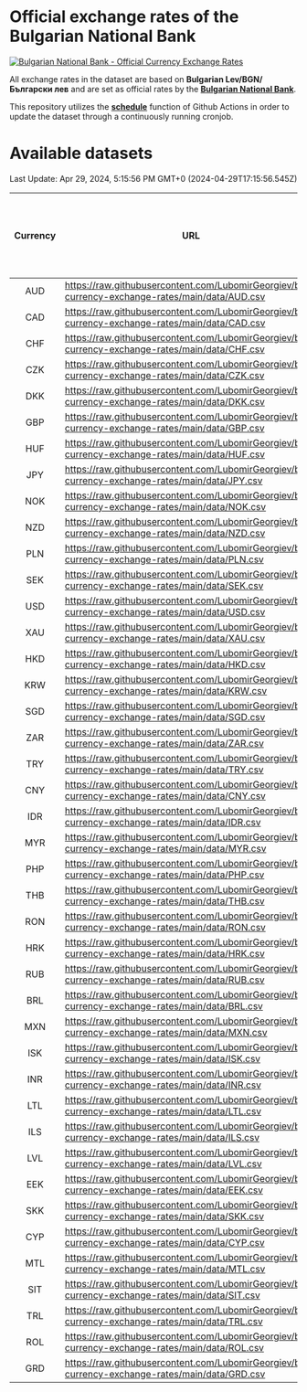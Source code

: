 # Official exchange rates of the Bulgarian National Bank

[![Bulgarian National Bank - Official Currency Exchange Rates](https://github.com/LubomirGeorgiev/bnb-currency-exchange-rates/actions/workflows/update-rates.yml/badge.svg?branch=main)](https://github.com/LubomirGeorgiev/bnb-currency-exchange-rates/actions/workflows/update-rates.yml)

All exchange rates in the dataset are based on **Bulgarian Lev/BGN/Български лев** and are set as official rates by the [**Bulgarian National Bank**](https://www.bnb.bg/Statistics/StExternalSector/StExchangeRates/StERForeignCurrencies/index.htm?toLang=_EN).

This repository utilizes the [**schedule**](https://docs.github.com/en/actions/reference/events-that-trigger-workflows) function of Github Actions in order to update the dataset through a continuously running cronjob.

# Available datasets

<!-- START LINKS (DO NOT EVER FU*ING DELETE THIS COMMENT FOR THE LOVE OF YOUR LIFE!!! IF YOU ARE CURIOS HOW IT WORKS, YOU CAN HAVE A LOOK AT ./src/updateReadme.ts) -->

Last Update: Apr 29, 2024, 5:15:56 PM GMT+0 (2024-04-29T17:15:56.545Z)

| Currency | URL                                                                                             | Number of records | Number of missing days that were filled in |
| :------: | ----------------------------------------------------------------------------------------------- | :---------------: | :----------------------------------------: |
|   AUD    | https://raw.githubusercontent.com/LubomirGeorgiev/bnb-currency-exchange-rates/main/data/AUD.csv |       8844        |                    2733                    |
|   CAD    | https://raw.githubusercontent.com/LubomirGeorgiev/bnb-currency-exchange-rates/main/data/CAD.csv |       8844        |                    2733                    |
|   CHF    | https://raw.githubusercontent.com/LubomirGeorgiev/bnb-currency-exchange-rates/main/data/CHF.csv |       8844        |                    2733                    |
|   CZK    | https://raw.githubusercontent.com/LubomirGeorgiev/bnb-currency-exchange-rates/main/data/CZK.csv |       8844        |                    2733                    |
|   DKK    | https://raw.githubusercontent.com/LubomirGeorgiev/bnb-currency-exchange-rates/main/data/DKK.csv |       8844        |                    2733                    |
|   GBP    | https://raw.githubusercontent.com/LubomirGeorgiev/bnb-currency-exchange-rates/main/data/GBP.csv |       8844        |                    2733                    |
|   HUF    | https://raw.githubusercontent.com/LubomirGeorgiev/bnb-currency-exchange-rates/main/data/HUF.csv |       8844        |                    2733                    |
|   JPY    | https://raw.githubusercontent.com/LubomirGeorgiev/bnb-currency-exchange-rates/main/data/JPY.csv |       8844        |                    2733                    |
|   NOK    | https://raw.githubusercontent.com/LubomirGeorgiev/bnb-currency-exchange-rates/main/data/NOK.csv |       8844        |                    2733                    |
|   NZD    | https://raw.githubusercontent.com/LubomirGeorgiev/bnb-currency-exchange-rates/main/data/NZD.csv |       8844        |                    2733                    |
|   PLN    | https://raw.githubusercontent.com/LubomirGeorgiev/bnb-currency-exchange-rates/main/data/PLN.csv |       8844        |                    2733                    |
|   SEK    | https://raw.githubusercontent.com/LubomirGeorgiev/bnb-currency-exchange-rates/main/data/SEK.csv |       8844        |                    2733                    |
|   USD    | https://raw.githubusercontent.com/LubomirGeorgiev/bnb-currency-exchange-rates/main/data/USD.csv |       8844        |                    2733                    |
|   XAU    | https://raw.githubusercontent.com/LubomirGeorgiev/bnb-currency-exchange-rates/main/data/XAU.csv |       8844        |                    2735                    |
|   HKD    | https://raw.githubusercontent.com/LubomirGeorgiev/bnb-currency-exchange-rates/main/data/HKD.csv |       8544        |                    2644                    |
|   KRW    | https://raw.githubusercontent.com/LubomirGeorgiev/bnb-currency-exchange-rates/main/data/KRW.csv |       8544        |                    2644                    |
|   SGD    | https://raw.githubusercontent.com/LubomirGeorgiev/bnb-currency-exchange-rates/main/data/SGD.csv |       8544        |                    2644                    |
|   ZAR    | https://raw.githubusercontent.com/LubomirGeorgiev/bnb-currency-exchange-rates/main/data/ZAR.csv |       8544        |                    2644                    |
|   TRY    | https://raw.githubusercontent.com/LubomirGeorgiev/bnb-currency-exchange-rates/main/data/TRY.csv |       7030        |                    2178                    |
|   CNY    | https://raw.githubusercontent.com/LubomirGeorgiev/bnb-currency-exchange-rates/main/data/CNY.csv |       6912        |                    2144                    |
|   IDR    | https://raw.githubusercontent.com/LubomirGeorgiev/bnb-currency-exchange-rates/main/data/IDR.csv |       6912        |                    2144                    |
|   MYR    | https://raw.githubusercontent.com/LubomirGeorgiev/bnb-currency-exchange-rates/main/data/MYR.csv |       6912        |                    2144                    |
|   PHP    | https://raw.githubusercontent.com/LubomirGeorgiev/bnb-currency-exchange-rates/main/data/PHP.csv |       6912        |                    2144                    |
|   THB    | https://raw.githubusercontent.com/LubomirGeorgiev/bnb-currency-exchange-rates/main/data/THB.csv |       6912        |                    2144                    |
|   RON    | https://raw.githubusercontent.com/LubomirGeorgiev/bnb-currency-exchange-rates/main/data/RON.csv |       6853        |                    2126                    |
|   HRK    | https://raw.githubusercontent.com/LubomirGeorgiev/bnb-currency-exchange-rates/main/data/HRK.csv |       6428        |                    1992                    |
|   RUB    | https://raw.githubusercontent.com/LubomirGeorgiev/bnb-currency-exchange-rates/main/data/RUB.csv |       6124        |                    1895                    |
|   BRL    | https://raw.githubusercontent.com/LubomirGeorgiev/bnb-currency-exchange-rates/main/data/BRL.csv |       5942        |                    1847                    |
|   MXN    | https://raw.githubusercontent.com/LubomirGeorgiev/bnb-currency-exchange-rates/main/data/MXN.csv |       5942        |                    1847                    |
|   ISK    | https://raw.githubusercontent.com/LubomirGeorgiev/bnb-currency-exchange-rates/main/data/ISK.csv |       5842        |                    1809                    |
|   INR    | https://raw.githubusercontent.com/LubomirGeorgiev/bnb-currency-exchange-rates/main/data/INR.csv |       5573        |                    1731                    |
|   LTL    | https://raw.githubusercontent.com/LubomirGeorgiev/bnb-currency-exchange-rates/main/data/LTL.csv |       5149        |                    1578                    |
|   ILS    | https://raw.githubusercontent.com/LubomirGeorgiev/bnb-currency-exchange-rates/main/data/ILS.csv |       4849        |                    1512                    |
|   LVL    | https://raw.githubusercontent.com/LubomirGeorgiev/bnb-currency-exchange-rates/main/data/LVL.csv |       4786        |                    1466                    |
|   EEK    | https://raw.githubusercontent.com/LubomirGeorgiev/bnb-currency-exchange-rates/main/data/EEK.csv |       3992        |                    1218                    |
|   SKK    | https://raw.githubusercontent.com/LubomirGeorgiev/bnb-currency-exchange-rates/main/data/SKK.csv |       2966        |                    908                     |
|   CYP    | https://raw.githubusercontent.com/LubomirGeorgiev/bnb-currency-exchange-rates/main/data/CYP.csv |       2898        |                    882                     |
|   MTL    | https://raw.githubusercontent.com/LubomirGeorgiev/bnb-currency-exchange-rates/main/data/MTL.csv |       2598        |                    793                     |
|   SIT    | https://raw.githubusercontent.com/LubomirGeorgiev/bnb-currency-exchange-rates/main/data/SIT.csv |       2536        |                    772                     |
|   TRL    | https://raw.githubusercontent.com/LubomirGeorgiev/bnb-currency-exchange-rates/main/data/TRL.csv |       1812        |                    553                     |
|   ROL    | https://raw.githubusercontent.com/LubomirGeorgiev/bnb-currency-exchange-rates/main/data/ROL.csv |       1691        |                    518                     |
|   GRD    | https://raw.githubusercontent.com/LubomirGeorgiev/bnb-currency-exchange-rates/main/data/GRD.csv |        359        |                    107                     |

<!-- END LINKS (DO NOT EVER FU*ING DELETE THIS COMMENT FOR THE LOVE OF YOUR LIFE!!! IF YOU ARE CURIOS HOW IT WORKS, YOU CAN HAVE A LOOK AT ./src/updateReadme.ts) -->
